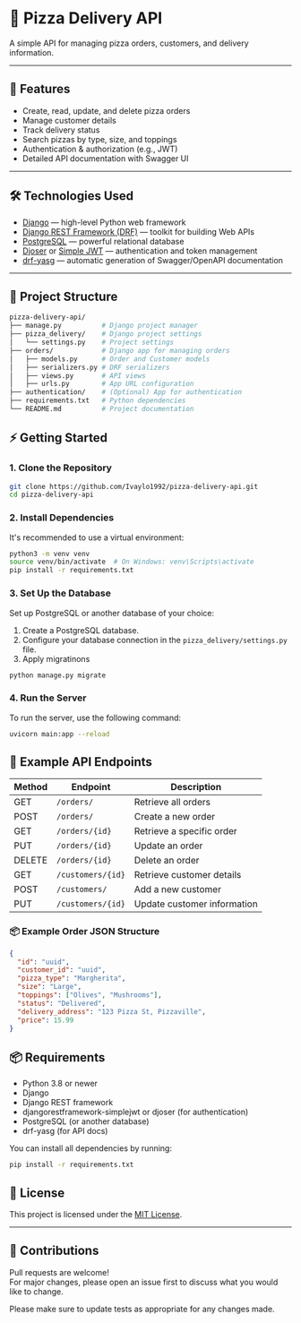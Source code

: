 # 🍕 Pizza Delivery API

A simple API for managing pizza orders, customers, and delivery information.

---

## 🚀 Features

- Create, read, update, and delete pizza orders
- Manage customer details
- Track delivery status
- Search pizzas by type, size, and toppings
- Authentication & authorization (e.g., JWT)
- Detailed API documentation with Swagger UI

---

## 🛠️ Technologies Used

- [Django](https://www.djangoproject.com/) — high-level Python web framework
- [Django REST Framework (DRF)](https://www.django-rest-framework.org/) — toolkit for building Web APIs
- [PostgreSQL](https://www.postgresql.org/) — powerful relational database
- [Djoser](https://djoser.readthedocs.io/en/latest/) or [Simple JWT](https://django-rest-framework-simplejwt.readthedocs.io/en/latest/) — authentication and token management
- [drf-yasg](https://drf-yasg.readthedocs.io/en/stable/) — automatic generation of Swagger/OpenAPI documentation


---

## 📂 Project Structure

```bash
pizza-delivery-api/
├── manage.py          # Django project manager
├── pizza_delivery/    # Django project settings
│   └── settings.py    # Project settings
├── orders/            # Django app for managing orders
│   ├── models.py      # Order and Customer models
│   ├── serializers.py # DRF serializers
│   ├── views.py       # API views
│   ├── urls.py        # App URL configuration
├── authentication/    # (Optional) App for authentication
├── requirements.txt   # Python dependencies
└── README.md          # Project documentation
```

## ⚡ Getting Started

### 1. Clone the Repository

```bash
git clone https://github.com/Ivaylo1992/pizza-delivery-api.git
cd pizza-delivery-api
```

### 2. Install Dependencies

It's recommended to use a virtual environment:

```bash
python3 -m venv venv
source venv/bin/activate  # On Windows: venv\Scripts\activate
pip install -r requirements.txt
```

### 3. Set Up the Database

Set up PostgreSQL or another database of your choice:

1. Create a PostgreSQL database.
2. Configure your database connection in the `pizza_delivery/settings.py` file.
3. Apply migratinons

```bash
python manage.py migrate
```

### 4. Run the Server

To run the server, use the following command:

```bash
uvicorn main:app --reload
```

## 📖 Example API Endpoints

| Method | Endpoint              | Description                    |
|--------|-----------------------|--------------------------------|
| GET    | `/orders/`             | Retrieve all orders            |
| POST   | `/orders/`             | Create a new order             |
| GET    | `/orders/{id}`         | Retrieve a specific order      |
| PUT    | `/orders/{id}`         | Update an order                |
| DELETE | `/orders/{id}`         | Delete an order                |
| GET    | `/customers/{id}`      | Retrieve customer details      |
| POST   | `/customers/`          | Add a new customer             |
| PUT    | `/customers/{id}`      | Update customer information    |

### 📦 Example Order JSON Structure

```json
{
  "id": "uuid",
  "customer_id": "uuid",
  "pizza_type": "Margherita",
  "size": "Large",
  "toppings": ["Olives", "Mushrooms"],
  "status": "Delivered",
  "delivery_address": "123 Pizza St, Pizzaville",
  "price": 15.99
}
```

## 📦 Requirements

- Python 3.8 or newer
- Django
- Django REST framework
- djangorestframework-simplejwt or djoser (for authentication)
- PostgreSQL (or another database)
- drf-yasg (for API docs)

You can install all dependencies by running:

```bash
pip install -r requirements.txt
```

## 💬 License

This project is licensed under the [MIT License](LICENSE).

---

## 🤝 Contributions

Pull requests are welcome!  
For major changes, please open an issue first to discuss what you would like to change.

Please make sure to update tests as appropriate for any changes made.
